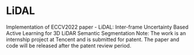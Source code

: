 # LiDAL
Implementation of ECCV2022 paper - LiDAL: Inter-frame Uncertainty Based Active Learning for 3D LiDAR Semantic Segmentation
Note: The work is an internship project at Tencent and is submitted for patent. The paper and code will be released after the patent review period.
